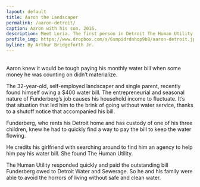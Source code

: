 ```yaml
---
layout: default
title: Aaron the Landscaper
permalink: /aaron-detroit/
caption: Aaron with his son. 2016.
description: Meet Loria. The first person in Detroit The Human Utility ever helped with a water bill.
profile_img: https://www.dropbox.com/s/6smpidrdnhop9b8/aaron-detroit.jpg?dl=1
byline: By Arthur Bridgeforth Jr.
---
```



<br />
Aaron knew it would be tough paying his monthly water bill when some money he was counting on didn’t materialize.

The 32-year-old, self-employed landscaper and single parent, recently found himself owing a $400 water bill. The entrepreneurial and seasonal nature of Funderberg’s job causes his household income to fluctuate. It’s that situation that led him to the brink of going without water service, thanks to a shutoff notice that accompanied his bill.

Funderberg, who rents his Detroit home and has custody of one of his three children, knew he had to quickly find a way to pay the bill to keep the water flowing.

He credits his girlfriend with searching around to find him an agency to help him pay his water bill.  She found The Human Utility.

The Human Utility responded quickly and paid the outstanding bill Funderberg owed to Detroit Water and Sewerage. So he and his family were able to avoid the horrors of living without safe and clean water.
